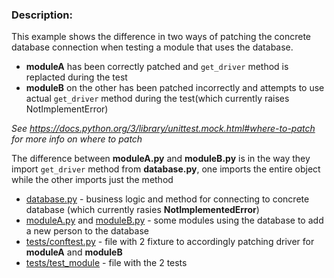 ### Description:
This example shows the difference in two ways of patching the concrete database connection when testing a module that uses the database.

- **moduleA** has been correctly patched and ```get_driver``` method is replacted during the test
- **moduleB** on the other has been patched incorrectly and attempts to use actual ```get_driver``` method during the test(which currently raises NotImplementError)


_See https://docs.python.org/3/library/unittest.mock.html#where-to-patch for more info on where to patch_

The difference between **moduleA.py** and **moduleB.py** is in the way they import ```get_driver``` method from **database.py**, one imports the entire object while the other imports just the method


* [database.py](https://github.com/KantiCodes/Python-examples/blob/main/patching_database_during_test/database.py) - business logic and method for connecting to concrete database (which currently rasies **NotImplementedError**)
* [moduleA.py](https://github.com/KantiCodes/Python-examples/blob/main/patching_database_during_test/moduleA.py) and [moduleB.py](https://github.com/KantiCodes/Python-examples/blob/main/patching_database_during_test/moduleB.py) - some modules using the database to add a new person to the database
* [tests/conftest.py](https://github.com/KantiCodes/Python-examples/blob/main/patching_database_during_test/tests/conftest.py) - file with 2 fixture to accordingly patching driver for **moduleA** and **moduleB**
* [tests/test_module](https://github.com/KantiCodes/Python-examples/blob/main/patching_database_during_test/tests/module_test.py) - file with the 2 tests 
